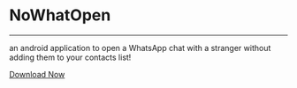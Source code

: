 # NoWhatOpen
-------------

an android application to open a WhatsApp chat with a stranger without adding them to your contacts list!

[Download Now](./app/app-release.apk)
